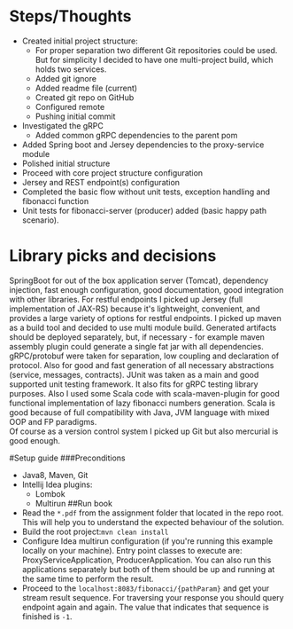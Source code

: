 # Steps/Thoughts
* Created initial project structure:
    * For proper separation two different Git repositories could be used. But for simplicity I decided to have one
    multi-project build, which holds two services.
    * Added git ignore
    * Added readme file (current)
    * Created git repo on GitHub
    * Configured remote
    * Pushing initial commit
* Investigated the gRPC
    * Added common gRPC dependencies to the parent pom
* Added Spring boot and Jersey dependencies to the proxy-service module
* Polished initial structure
* Proceed with core project structure configuration
* Jersey and REST endpoint(s) configuration
* Completed the basic flow without unit tests, exception handling and fibonacci function
* Unit tests for fibonacci-server (producer) added (basic happy path scenario).

# Library picks and decisions
SpringBoot for out of the box application server (Tomcat), dependency injection, fast enough configuration, good documentation, good integration
with other libraries.
For restful endpoints I picked up Jersey (full implementation of JAX-RS) because it's lightweight, convenient, and provides a large variety
of options for restful endpoints.
I picked up maven as a build tool and decided to use multi module build. Generated artifacts should be deployed separately, but,
if necessary - for example maven assembly plugin could generate a single fat jar with all dependencies.
gRPC/protobuf were taken for separation, low coupling and declaration of protocol. Also for good and fast generation of all necessary
abstractions (service, messages, contracts).
JUnit was taken as a main and good supported unit testing framework. It also fits for gRPC testing library purposes.
Also I used some Scala code with scala-maven-plugin for good functional implementation of lazy fibonacci numbers generation. Scala is good 
because of full compatibility with Java, JVM language with mixed OOP and FP paradigms.  
Of course as a version control system I picked up Git but also mercurial is good enough.

#Setup guide
###Preconditions
* Java8, Maven, Git
* Intellij Idea plugins:
    * Lombok
    * Multirun
##Run book
* Read the `*.pdf` from the assignment folder that located in the repo root.
This will help you to understand the expected behaviour of the solution.
* Build the root project:`mvn clean install`
* Configure Idea multirun configuration (if you're running this example locally on your machine).
Entry point classes to execute are: ProxyServiceApplication, ProducerApplication.
You can also run this applications separately but both of them should be up and running at the same time to
perform the result.
* Proceed to the `localhost:8083/fibonacci/{pathParam}` and get your stream result sequence.
For traversing your response you should query endpoint again and again.
The value that indicates that sequence is finished is `-1`.
